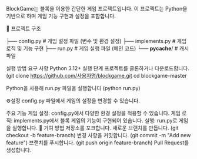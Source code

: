 BlockGame는 블록을 이용한 간단한 게임 프로젝트입니다. 이 프로젝트는 Python을 기반으로 하며 게임 기능 구현과 설정을 포함합니다.

📂 프로젝트 구조

├── config.py         # 게임 설정 파일 (변수 및 환경 설정)
├── implements.py     # 게임 로직 및 기능 구현
├── run.py            # 게임 실행 파일 (메인 코드)
└── __pycache__/      # 캐시 파일

  실행 방법
요구 사항
Python 3.12+
실행 단계
프로젝트를 클론하거나 다운로드합니다. (git clone https://github.com/사용자명/blockgame.git
cd blockgame-master



Python을 사용해 run.py 파일을 실행합니다 (python run.py)

  ⚙설정
config.py 파일에서 게임의 설정을 변경할 수 있습니다.

  주요 기능
게임 설정: config.py에서 다양한 환경 설정을 적용할 수 있습니다.
게임 로직: implements.py에서 블록 게임의 기능이 구현되어 있습니다.
실행: run.py로 게임을 실행합니다.
🤝 기여 방법
저장소를 포크합니다.
새로운 브랜치를 만듭니다. (git checkout -b feature-branch)
변경 사항을 커밋합니다. (git commit -m "Add new feature")
브랜치를 푸시합니다. (git push origin feature-branch)
Pull Request를 생성합니다.

